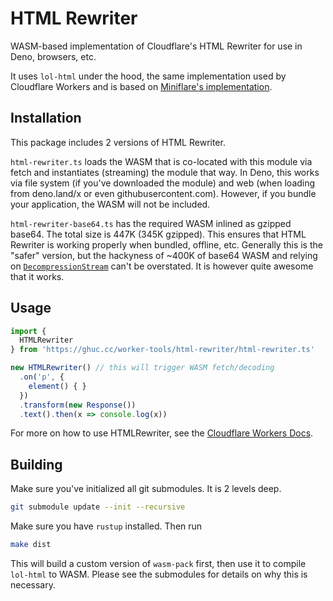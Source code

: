# HTML Rewriter

WASM-based implementation of Cloudflare's HTML Rewriter for use in Deno, browsers, etc. 

It uses `lol-html` under the hood, the same implementation used by Cloudflare Workers and is based on [Miniflare's implementation](https://github.com/mrbbot/html-rewriter-wasm).

## Installation
This package includes 2 versions of HTML Rewriter. 

`html-rewriter.ts` loads the WASM that is co-located with this module via fetch and instantiates (streaming) the module that way. In Deno, this works via file system (if you've downloaded the module) and web (when loading from deno.land/x or even githubusercontent.com). 
However, if you bundle your application, the WASM will not be included.

`html-rewriter-base64.ts` has the required WASM inlined as gzipped base64. The total size is 447K (345K gzipped). 
This ensures that HTML Rewriter is working properly when bundled, offline, etc. 
Generally this is the "safer" version, but the hackyness of ~400K of base64 WASM and relying on [`DecompressionStream`][dcs] can't be overstated. 
It is however quite awesome that it works.

[dcs]: https://developer.mozilla.org/en-US/docs/Web/API/DecompressionStream


## Usage

```ts
import { 
  HTMLRewriter 
} from 'https://ghuc.cc/worker-tools/html-rewriter/html-rewriter.ts'

new HTMLRewriter() // this will trigger WASM fetch/decoding
  .on('p', { 
    element() { } 
  })
  .transform(new Response())
  .text().then(x => console.log(x))
```

For more on how to use HTMLRewriter, see the [Cloudflare Workers Docs](https://developers.cloudflare.com/workers/runtime-apis/html-rewriter/).


## Building

Make sure you've initialized all git submodules. It is 2 levels deep.

```sh
git submodule update --init --recursive
```

Make sure you have `rustup` installed. Then run

```sh
make dist
```

This will build a custom version of `wasm-pack` first, then use it to compile `lol-html` to WASM. Please see the submodules for details on why this is necessary.

